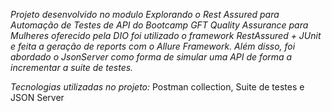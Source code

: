 *Projeto desenvolvido no modulo Explorando o Rest Assured para Automação de Testes de API do Bootcamp GFT Quality Assurance para Mulheres oferecido pela DIO foi utilizado o framework RestAssured + JUnit e feita a geração de reports com o Allure Framework. Além disso, foi abordado o JsonServer como forma de simular uma API de forma a incrementar a suite de testes.*



*Tecnologias utilizadas no projeto:*
Postman collection, Suite de testes e JSON Server

